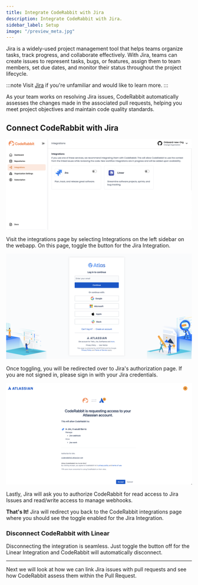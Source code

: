 ```yaml
---
title: Integrate CodeRabbit with Jira
description: Integrate CodeRabbit with Jira.
sidebar_label: Setup
image: "/preview_meta.jpg"
---
```


<head>
 <meta charSet="utf-8" />
  <meta name="title" content="Connect CodeRabbit with Jira" />
  <meta name="description" content="Integrate CodeRabbit with Jira" />

  <meta property="og:type" content="website" />
  <meta property="og:url" content="https://coderabbit.ai/" />
  <meta property="og:title" content="Connect CodeRabbit with Jira" />
  <meta property="og:description" content="CodeRabbit: AI-powered Code Reviews" />
  <meta property="og:image" content="/preview_meta.jpg" />

  <meta name="twitter:image" content="https://coderabbit.ai/preview_meta.jpg" />
  <meta name="twitter:card" content="summary_large_image" />
  <meta name="twitter:title" content="Connect CodeRabbit with Jira" />
  <meta name="twitter:description" content="CodeRabbit: AI-powered Code Reviews" />
</head>

Jira is a widely-used project management tool that helps teams organize tasks, track progress, and collaborate effectively. With Jira, teams can create issues to represent tasks, bugs, or features, assign them to team members, set due dates, and monitor their status throughout the project lifecycle.

:::note
Visit [Jira](https://www.atlassian.com/software/jira) if you're unfamiliar and would like to learn more.
:::

As your team works on resolving Jira issues, CodeRabbit automatically assesses the changes made in the associated pull requests, helping you meet project objectives and maintain code quality standards.

## Connect CodeRabbit with Jira

![Integrations Page](../images/cr-integrations-light.png#gh-light-mode-only)

Visit the integrations page by selecting Integrations on the left sidebar on the webapp. On this page, toggle the button for the Jira Integration.

![Integrations Page](../images/jira-login-light.png#gh-light-mode-only)

Once toggling, you will be redirected over to Jira's authorization page. If you are not signed in, please sign in with your Jira credentials.

![Integrations Page](../images/jira-auth-light.png#gh-light-mode-only)

Lastly, Jira will ask you to authorize CodeRabbit for read access to Jira Issues and read/write access to manage webhooks.

**That's It!** Jira will redirect you back to the CodeRabbit integrations page where you should see the toggle enabled for the Jira Integration.

### Disconnect CodeRabbit with Linear

Disconnecting the integration is seamless. Just toggle the button off for the Linear Integration and CodeRabbit will automatically disconnect.

---

Next we will look at how we can link Jira issues with pull requests and see how CodeRabbit assess them within the Pull Request.
